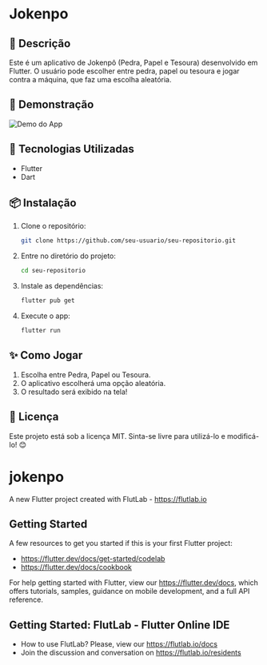 # Jokenpo

## 📌 Descrição
Este é um aplicativo de Jokenpô (Pedra, Papel e Tesoura) desenvolvido em Flutter. O usuário pode escolher entre pedra, papel ou tesoura e jogar contra a máquina, que faz uma escolha aleatória.

## 📸 Demonstração
![Demo do App](./jokenpo/images/demo.gif)

## 🚀 Tecnologias Utilizadas
- Flutter
- Dart

## 📦 Instalação
1. Clone o repositório:
   ```bash
   git clone https://github.com/seu-usuario/seu-repositorio.git
   ```
2. Entre no diretório do projeto:
   ```bash
   cd seu-repositorio
   ```
3. Instale as dependências:
   ```bash
   flutter pub get
   ```
4. Execute o app:
   ```bash
   flutter run
   ```

## ✨ Como Jogar
1. Escolha entre Pedra, Papel ou Tesoura.
2. O aplicativo escolherá uma opção aleatória.
3. O resultado será exibido na tela!

## 📄 Licença
Este projeto está sob a licença MIT. Sinta-se livre para utilizá-lo e modificá-lo! 😊


# jokenpo

A new Flutter project created with FlutLab - https://flutlab.io

## Getting Started

A few resources to get you started if this is your first Flutter project:

- https://flutter.dev/docs/get-started/codelab
- https://flutter.dev/docs/cookbook

For help getting started with Flutter, view our
https://flutter.dev/docs, which offers tutorials,
samples, guidance on mobile development, and a full API reference.

## Getting Started: FlutLab - Flutter Online IDE

- How to use FlutLab? Please, view our https://flutlab.io/docs
- Join the discussion and conversation on https://flutlab.io/residents
